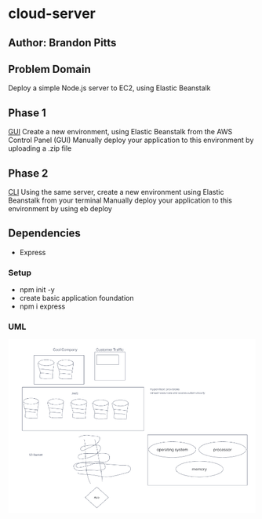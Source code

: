 # cloud-server

## Author: Brandon Pitts

## Problem Domain

Deploy a simple Node.js server to EC2, using Elastic Beanstalk

## Phase 1

[GUI](http://cloudserver401d48-env-1.eba-hdmmsyyx.us-west-1.elasticbeanstalk.com/)
Create a new environment, using Elastic Beanstalk from the AWS Control Panel (GUI)
Manually deploy your application to this environment by uploading a .zip file

## Phase 2

[CLI](http://cloudserver401d48-env-1.eba-hdmmsyyx.us-west-1.elasticbeanstalk.com/)
Using the same server, create a new environment using Elastic Beanstalk from your terminal
Manually deploy your application to this environment by using eb deploy

## Dependencies

* Express

### Setup

* npm init -y
* create basic application foundation
* npm i express

### UML

![UML](./img/uml-lab-16.png)
